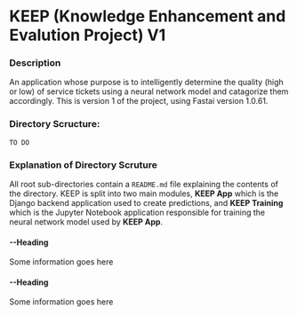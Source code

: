 # KEEP (Knowledge Enhancement and Evalution Project) V1
### Description
An application whose purpose is to intelligently determine the quality (high or low) of service tickets using a neural network model and catagorize them accordingly. This is version 1 of the project, using Fastai version 1.0.61.

### Directory Scructure:
```
TO DO
```

### Explanation of Directory Scruture
All root sub-directories contain a `README.md` file explaining the contents of the directory. KEEP is split into two main modules, **KEEP App** which is the Django backend application used to create predictions, and **KEEP Training** which is the Jupyter Notebook application responsible for training the neural network model used by **KEEP App**.

#### --Heading
Some information goes here

#### --Heading
Some information goes here